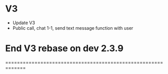 # V3

- Update V3
- Public call, chat 1-1, send text message function with user
# End V3 rebase on dev 2.3.9

=============================================================
